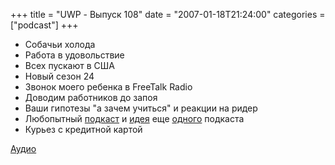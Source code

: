 +++
title = "UWP - Выпуск 108"
date = "2007-01-18T21:24:00"
categories = ["podcast"]
+++


- Собачьи холода
- Работа в удовольствие
- Всех пускают в США
- Новый сезон 24
- Звонок моего ребенка в FreeTalk Radio
- Доводим работников до запоя
- Ваши гипотезы "а зачем учиться" и реакции на ридер
- Любопытный [подкаст](http://mga.rpod.ru) и [идея](http://www.habrahabr.ru/blog/podcasting/2740.html) еще [одного](http://www.habrahabr.ru/blog/podcasting/2848.html) подкаста
- Курьез с кредитной картой

[Аудио](https://podcast.umputun.com/media/ump_podcast108.mp3)
<audio src="https://podcast.umputun.com/media/ump_podcast108.mp3" preload="none">